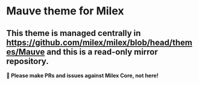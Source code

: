 # Mauve theme for Milex

## This theme is managed centrally in https://github.com/milex/milex/blob/head/themes/Mauve and this is a read-only mirror repository.

**📣 Please make PRs and issues against Milex Core, not here!**